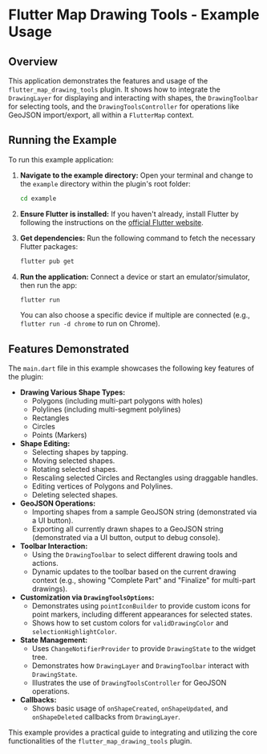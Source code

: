 # Flutter Map Drawing Tools - Example Usage

## Overview

This application demonstrates the features and usage of the `flutter_map_drawing_tools` plugin. It shows how to integrate the `DrawingLayer` for displaying and interacting with shapes, the `DrawingToolbar` for selecting tools, and the `DrawingToolsController` for operations like GeoJSON import/export, all within a `FlutterMap` context.

## Running the Example

To run this example application:

1.  **Navigate to the example directory:**
    Open your terminal and change to the `example` directory within the plugin's root folder:
    ```bash
    cd example
    ```

2.  **Ensure Flutter is installed:**
    If you haven't already, install Flutter by following the instructions on the [official Flutter website](https://flutter.dev/docs/get-started/install).

3.  **Get dependencies:**
    Run the following command to fetch the necessary Flutter packages:
    ```bash
    flutter pub get
    ```

4.  **Run the application:**
    Connect a device or start an emulator/simulator, then run the app:
    ```bash
    flutter run
    ```
    You can also choose a specific device if multiple are connected (e.g., `flutter run -d chrome` to run on Chrome).

## Features Demonstrated

The `main.dart` file in this example showcases the following key features of the plugin:

*   **Drawing Various Shape Types:**
    *   Polygons (including multi-part polygons with holes)
    *   Polylines (including multi-segment polylines)
    *   Rectangles
    *   Circles
    *   Points (Markers)
*   **Shape Editing:**
    *   Selecting shapes by tapping.
    *   Moving selected shapes.
    *   Rotating selected shapes.
    *   Rescaling selected Circles and Rectangles using draggable handles.
    *   Editing vertices of Polygons and Polylines.
    *   Deleting selected shapes.
*   **GeoJSON Operations:**
    *   Importing shapes from a sample GeoJSON string (demonstrated via a UI button).
    *   Exporting all currently drawn shapes to a GeoJSON string (demonstrated via a UI button, output to debug console).
*   **Toolbar Interaction:**
    *   Using the `DrawingToolbar` to select different drawing tools and actions.
    *   Dynamic updates to the toolbar based on the current drawing context (e.g., showing "Complete Part" and "Finalize" for multi-part drawings).
*   **Customization via `DrawingToolsOptions`:**
    *   Demonstrates using `pointIconBuilder` to provide custom icons for point markers, including different appearances for selected states.
    *   Shows how to set custom colors for `validDrawingColor` and `selectionHighlightColor`.
*   **State Management:**
    *   Uses `ChangeNotifierProvider` to provide `DrawingState` to the widget tree.
    *   Demonstrates how `DrawingLayer` and `DrawingToolbar` interact with `DrawingState`.
    *   Illustrates the use of `DrawingToolsController` for GeoJSON operations.
*   **Callbacks:**
    *   Shows basic usage of `onShapeCreated`, `onShapeUpdated`, and `onShapeDeleted` callbacks from `DrawingLayer`.

This example provides a practical guide to integrating and utilizing the core functionalities of the `flutter_map_drawing_tools` plugin.
